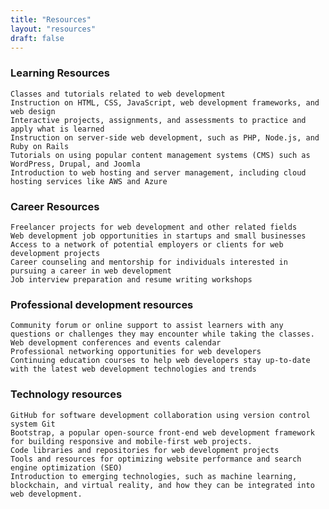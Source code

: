 ```yaml
---
title: "Resources"
layout: "resources"
draft: false
---
```

### Learning Resources
    Classes and tutorials related to web development
    Instruction on HTML, CSS, JavaScript, web development frameworks, and web design
    Interactive projects, assignments, and assessments to practice and apply what is learned
    Instruction on server-side web development, such as PHP, Node.js, and Ruby on Rails
    Tutorials on using popular content management systems (CMS) such as WordPress, Drupal, and Joomla
    Introduction to web hosting and server management, including cloud hosting services like AWS and Azure

### Career Resources
    Freelancer projects for web development and other related fields
    Web development job opportunities in startups and small businesses
    Access to a network of potential employers or clients for web development projects
    Career counseling and mentorship for individuals interested in pursuing a career in web development
    Job interview preparation and resume writing workshops

### Professional development resources
    Community forum or online support to assist learners with any questions or challenges they may encounter while taking the classes.
    Web development conferences and events calendar
    Professional networking opportunities for web developers
    Continuing education courses to help web developers stay up-to-date with the latest web development technologies and trends

### Technology resources
    GitHub for software development collaboration using version control system Git
    Bootstrap, a popular open-source front-end web development framework for building responsive and mobile-first web projects.
    Code libraries and repositories for web development projects
    Tools and resources for optimizing website performance and search engine optimization (SEO)
    Introduction to emerging technologies, such as machine learning, blockchain, and virtual reality, and how they can be integrated into web development.